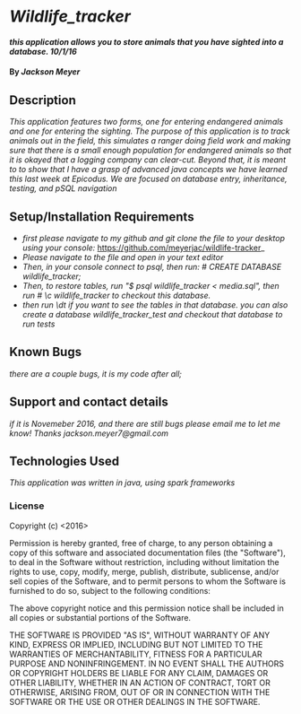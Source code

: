 # _Wildlife_tracker_

#### _this application allows you to store animals that you have sighted into a database. 10/1/16_

#### By _**Jackson Meyer**_

## Description

_This application features two forms, one for entering endangered animals and one for entering the sighting.  The purpose of this application is to track animals out in the field, this simulates a ranger doing field work and making sure that there is a small enough population for endangered animals so that it is okayed that a logging company can clear-cut. Beyond that, it is meant to to show that I have a grasp of advanced java concepts we have learned this last week at Epicodus. We are focused on database entry, inheritance, testing, and pSQL navigation_

## Setup/Installation Requirements

* _first please navigate to my github and git clone the file to your desktop using your console:_ https://github.com/meyerjac/wildlife-tracker_
* _Please navigate to the file and open in your text editor_
* _Then, in your console connect to psql, then run: # CREATE DATABASE wildlife_tracker;_
* _Then, to restore tables, run "$ psql wildlife_tracker < media.sql", then run  # \c wildlife_tracker to checkout this database._
* _then run \dt if you want to see the tables in that database. you can also create a database wildlife_tracker_test and checkout that database to run tests_

## Known Bugs

_there are a couple bugs, it is my code after all;_

## Support and contact details

_if it is Novemeber 2016, and there are still bugs please email me to let me know! Thanks jackson.meyer7@gmail.com_

## Technologies Used

_This application was written in java, using spark frameworks_

### License

Copyright (c) <2016> <Jackson Meyer>

Permission is hereby granted, free of charge, to any person obtaining a copy of this software and associated documentation files (the "Software"), to deal in the Software without restriction, including without limitation the rights to use, copy, modify, merge, publish, distribute, sublicense, and/or sell copies of the Software, and to permit persons to whom the Software is furnished to do so, subject to the following conditions:

The above copyright notice and this permission notice shall be included in all copies or substantial portions of the Software.

THE SOFTWARE IS PROVIDED "AS IS", WITHOUT WARRANTY OF ANY KIND, EXPRESS OR IMPLIED, INCLUDING BUT NOT LIMITED TO THE WARRANTIES OF MERCHANTABILITY, FITNESS FOR A PARTICULAR PURPOSE AND NONINFRINGEMENT. IN NO EVENT SHALL THE AUTHORS OR COPYRIGHT HOLDERS BE LIABLE FOR ANY CLAIM, DAMAGES OR OTHER LIABILITY, WHETHER IN AN ACTION OF CONTRACT, TORT OR OTHERWISE, ARISING FROM, OUT OF OR IN CONNECTION WITH THE SOFTWARE OR THE USE OR OTHER DEALINGS IN THE SOFTWARE.
